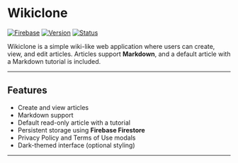 # Wikiclone

[![Firebase](https://img.shields.io/badge/Firebase-Firestore-blue?style=for-the-badge&logo=firebase&logoColor=white)](https://firebase.google.com/) 
[![Version](https://img.shields.io/badge/Version-1.0.0-brightgreen?style=for-the-badge)]()
[![Status](https://img.shields.io/badge/Status-UNActive-brightred?style=for-the-badge)]()

Wikiclone is a simple wiki-like web application where users can create, view, and edit articles. Articles support **Markdown**, and a default article with a Markdown tutorial is included.

---

## Features

- Create and view articles
- Markdown support
- Default read-only article with a tutorial
- Persistent storage using **Firebase Firestore**
- Privacy Policy and Terms of Use modals
- Dark-themed interface (optional styling)

---

